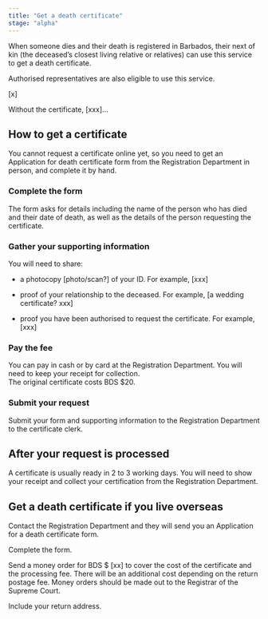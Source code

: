 ```yaml
---
title: "Get a death certificate"
stage: "alpha"
---
```


When someone dies and their death is registered in Barbados, their next of kin (the deceased’s closest living relative or relatives) can use this service to get a death certificate.

Authorised representatives are also eligible to use this service.  

\[x]

Without the certificate, \[xxx]...

## How to get a certificate

You cannot request a certificate online yet, so you need to get an Application for death certificate form from the Registration Department in person, and complete it by hand.

### Complete the form

The form asks for details including the name of the person who has died and their date of death, as well as the details of the person requesting the certificate.

### Gather your supporting information

You will need to share:

- a photocopy \[photo/scan?] of your ID. For example, \[xxx]

- proof of your relationship to the deceased. For example, \[a wedding certificate? xxx]

- proof you have been authorised to request the certificate. For example, \[xxx]

### Pay the fee

You can pay in cash or by card at the Registration Department. You will need to keep your receipt for collection.  
The original certificate costs BDS $20.

### Submit your request

Submit your form and supporting information to the Registration Department to the certificate clerk. 

## After your request is processed

A certificate is usually ready in 2 to 3 working days. You will need to show your receipt and collect your certification from the Registration Department. 

## Get a death certificate if you live overseas  

Contact the Registration Department and they will send you an Application for a death certificate form.

Complete the form.

Send a money order for BDS $ \[xx] to cover the cost of the certificate and the processing fee. There will be an additional cost depending on the return postage fee. Money orders should be made out to the Registrar of the Supreme Court.

Include your return address.